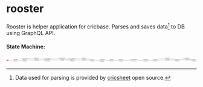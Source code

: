 # rooster
 Rooster is helper application for cricbase. Parses and saves data[^1] to DB using GraphQL API. 
 
#### State Machine:
![State Machine Diagram](https://github.com/nischaipyda/rooster/blob/main/asset/rooster_state_diagram.png?raw=true)

[^1]: Data used for parsing is provided by [cricsheet](https://cricsheet.org/) open source.